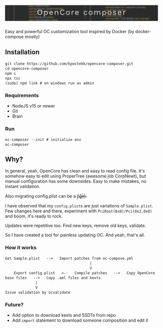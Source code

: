 # <img src="https://raw.githubusercontent.com/kpostekk/opencore-composer/main/.github/OpenCore%20composer%20head.jpg" alt="OpenCore composer">
Easy and powerful OC customization tool inspired by Docker (by docker-compose mostly)

## Installation

```shell
git clone https://github.com/kpostekk/opencore-composer.git
cd opencore-composer
npm i
npx tsc
(sudo) npm link # on windows run as admin
```

### Requirements

- NodeJS v15 or newer
- Git
- Brain

### Run

```shell
oc-composer --init # initialize env
oc-composer
```

## Why?
In general, yeah, OpenCore has clean and easy to read config file. It's somehow easy to edit using ProperTree (awesome job CorpNewt),
but manual configuration has some downsides. Easy to make mistakes, no instant validation.

Also migrating config.plist can be a p̴̦̋a̷̳͊i̵̤̍n̶̦̾.

I have observed that my `config.plist`s are just variations of `Sample.plist`. Few changes here and there, experiment with
`PciRoot(0x0)/Pci(0x2,0x0)` and boom, it's ready to rock.

Updates were repetitive too. Find new keys, remove old keys, validate.

So I have created a tool for painless updating OC. And yeah, that's all.

### How it works

```
Get Sample.plist   -->   Import patches from oc-compose.yml
                                       |
                                       V
    Export config.plist   <--   Compile patches   -->   Copy OpenCore base files   -->   Copy .aml files and kexts
              |                
              V                
Issue validation by ocvalidate 
```

### Future?
- Add option to download kexts and SSDTs from repo
- Add `import` statement to download someone composition and edit it
